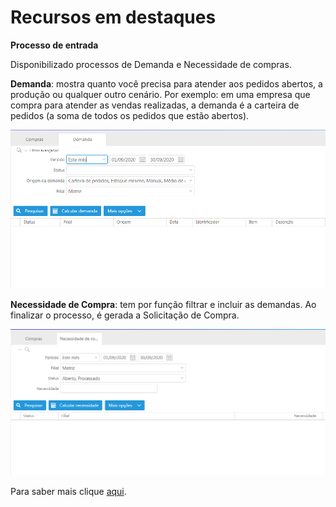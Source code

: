 # Recursos em destaques

**Processo de entrada**  

Disponibilizado processos de Demanda e Necessidade de compras.

**Demanda**: mostra quanto você precisa para atender aos pedidos abertos, a produção ou qualquer outro cenário. Por exemplo: em uma empresa que compra para atender as vendas realizadas, a demanda é a carteira de pedidos (a soma de todos os pedidos que estão abertos).

![Demanda](../Img/Versao_2.6.0/demanda.png)


**Necessidade de Compra**: tem por função filtrar e incluir as demandas. Ao finalizar o processo, é gerada a Solicitação de Compra.

![Necessidade](../Img/Versao_2.6.0/necessidade.png)


Para saber mais clique [aqui](~/2.0/versao_2.6/2.6.0-303.md).





 